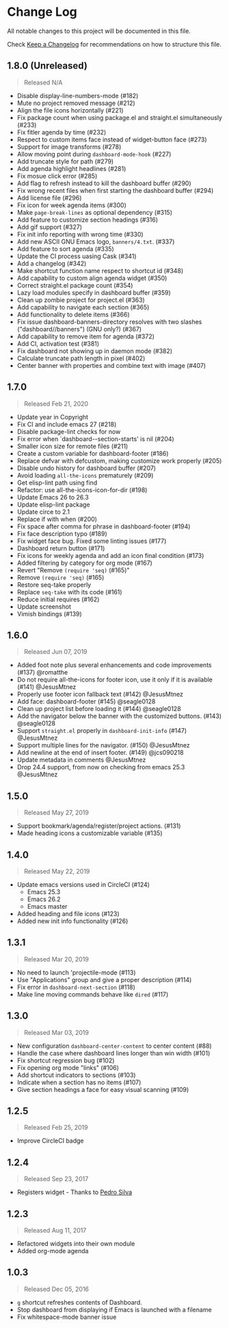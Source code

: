 # Change Log

All notable changes to this project will be documented in this file.

Check [Keep a Changelog](http://keepachangelog.com/) for recommendations on how to structure this file.


## 1.8.0 (Unreleased)
> Released N/A

* Disable display-line-numbers-mode (#182)
* Mute no project removed message (#212)
* Align the file icons horizontally (#221)
* Fix package count when using package.el and straight.el simultaneously (#233)
* Fix fitler agenda by time (#232)
* Respect to custom items face instead of widget-button face (#273)
* Support for image transforms (#278)
* Allow moving point during `dashboard-mode-hook` (#227)
* Add truncate style for path (#279)
* Add agenda highlight headlines (#281)
* Fix mosue click error (#285)
* Add flag to refresh instead to kill the dashboard buffer (#290)
* Fix wrong recent files when first starting the dashboard buffer (#294)
* Add license file (#296)
* Fix icon for week agenda items (#300)
* Make `page-break-lines` as optional dependency (#315)
* Add feature to customize section headings (#316)
* Add gif support (#327)
* Fix init info reporting with wrong time (#330)
* Add new ASCII GNU Emacs logo, `banners/4.txt`. (#337)
* Add feature to sort agenda (#335)
* Update the CI process uasing Cask (#341)
* Add a changelog (#342)
* Make shortcut function name respect to shortcut id (#348)
* Add capability to custom align agenda widget (#350)
* Correct straight.el package count (#354)
* Lazy load modules specify in dashboard buffer (#359)
* Clean up zombie project for project.el (#363)
* Add capability to navigate each section (#365)
* Add functionality to delete items (#366)
* Fix issue dashboard-banners-directory resolves with two slashes ("dashboard//banners") (GNU only?) (#367)
* Add capability to remove item for agenda (#372)
* Add CI, activation test (#381)
* Fix dashboard not showing up in daemon mode (#382)
* Calculate truncate path length in pixel (#402)
* Center banner with properties and combine text with image (#407)

## 1.7.0
> Released Feb 21, 2020

* Update year in Copyright
* Fix CI and include emacs 27 (#218)
* Disable package-lint checks for now
* Fix error when `dashboard--section-starts' is nil (#204)
* Smaller icon size for remote files (#211)
* Create a custom variable for dashboard-footer (#186)
* Replace defvar with defcustom, making customize work properly (#205)
* Disable undo history for dashboard buffer (#207)
* Avoid loading `all-the-icons` prematurely (#209)
* Get elisp-lint path using find
* Refactor: use all-the-icons-icon-for-dir (#198)
* Update Emacs 26 to 26.3
* Update elisp-lint package
* Update circe to 2.1
* Replace if with when (#200)
* Fix space after comma for phrase in dashboard-footer (#194)
* Fix face description typo (#189)
* Fix widget face bug. Fixed some linting issues (#177)
* Dashboard return button (#171)
* Fix icons for weekly agenda and add an icon final condition (#173)
* Added filtering by category for org mode (#167)
* Revert "Remove `(require 'seq)` (#165)"
* Remove `(require 'seq)` (#165)
* Restore seq-take properly
* Replace `seq-take` with its code (#161)
* Reduce initial requires (#162)
* Update screenshot
* Vimish bindings (#139)

## 1.6.0
> Released Jun 07, 2019

* Added foot note plus several enhancements and code improvements (#137) @romatthe
* Do not require all-the-icons for footer icon, use it only if it is available (#141) @JesusMtnez
* Properly use footer icon fallback text (#142) @JesusMtnez
* Add face: dashboard-footer (#145) @seagle0128
* Clean up project list before loading it (#144) @seagle0128
* Add the navigator below the banner with the customized buttons. (#143) @seagle0128
* Support `straight.el` properly in `dashboard-init-info` (#147) @JesusMtnez
* Support multiple lines for the navigator. (#150) @JesusMtnez
* Add newline at the end of insert footer. (#149) @jcs090218
* Update metadata in comments @JesusMtnez
* Drop 24.4 support, from now on checking from emacs 25.3 @JesusMtnez

## 1.5.0
> Released May 27, 2019

* Support bookmark/agenda/register/project actions. (#131)
* Made heading icons a customizable variable (#135)

## 1.4.0
> Released May 22, 2019

* Update emacs versions used in CircleCI (#124)
  - Emacs 25.3
  - Emacs 26.2
  - Emacs master
*  Added heading and file icons (#123)
*  Added new init info functionality (#126)

## 1.3.1
> Released Mar 20, 2019

* No need to launch 'projectile-mode (#113)
* Use "Applications" group and give a proper description (#114)
* Fix error in `dashboard-next-section` (#118)
* Make line moving commands behave like `dired` (#117)

## 1.3.0
> Released Mar 03, 2019

* New configuration `dashboard-center-content` to center content (#88)
* Handle the case where dashboard lines longer than win width (#101)
* Fix shortcut regression bug (#102)
* Fix opening org mode "links" (#106)
* Add shortcut indicators to sections (#103)
* Indicate when a section has no items (#107)
* Give section headings a face for easy visual scanning (#109)

## 1.2.5
> Released Feb 25, 2019

* Improve CircleCI badge

## 1.2.4
> Released Sep 23, 2017

* Registers widget - Thanks to [Pedro Silva](https://github.com/pedros)

## 1.2.3
> Released Aug 11, 2017

* Refactored widgets into their own module
* Added org-mode agenda

## 1.0.3
> Released Dec 05, 2016

* `g` shortcut refreshes contents of Dashboard.
* Stop dashboard from displaying if Emacs is launched with a filename
* Fix whitespace-mode banner issue
